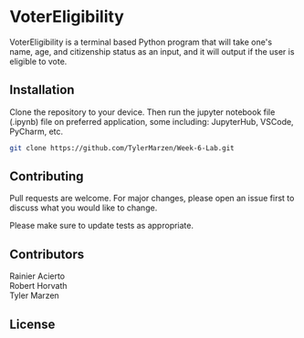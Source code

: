 # VoterEligibility 

VoterEligibility is a terminal based Python program that will take one's name, age, and citizenship status as an input, and it will output if the user is eligible to vote.

## Installation

Clone the repository to your device. Then run the jupyter notebook file (.ipynb) file on preferred application, some including: JupyterHub, VSCode, PyCharm, etc.

```bash
git clone https://github.com/TylerMarzen/Week-6-Lab.git
```

## Contributing
Pull requests are welcome. For major changes, please open an issue first to discuss what you would like to change.

Please make sure to update tests as appropriate.

## Contributors
Rainier Acierto <br>
Robert Horvath <br>
Tyler Marzen

## License

